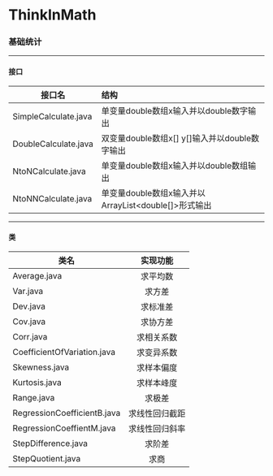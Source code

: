 # ThinkInMath

### 基础统计
---
#### 接口
接口名|结构
--|:--
SimpleCalculate.java|单变量double数组x输入并以double数字输出
DoubleCalculate.java|双变量double数组x[] y[]输入并以double数字输出
NtoNCalculate.java|单变量double数组x输入并以double数组输出
NtoNNCalculate.java|单变量double数组x输入并以ArrayList<double[]>形式输出
---
#### 类
类名|实现功能
--|:--:
Average.java|求平均数
Var.java|求方差
Dev.java|求标准差
Cov.java|求协方差
Corr.java|求相关系数
CoefficientOfVariation.java|求变异系数
Skewness.java|求样本偏度
Kurtosis.java|求样本峰度
Range.java|求极差
RegressionCoefficientB.java|求线性回归截距
RegressionCoeffientM.java|求线性回归斜率
StepDifference.java|求阶差
StepQuotient.java|求商
